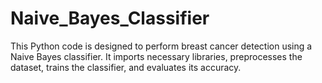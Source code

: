 # Naive_Bayes_Classifier
This Python code is designed to perform breast cancer detection using a Naive Bayes classifier. It imports necessary libraries, preprocesses the dataset, trains the classifier, and evaluates its accuracy.
